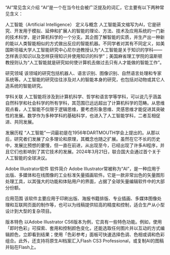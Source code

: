 “AI”常见含义介绍
“AI”是一个在当今社会被广泛提及的词汇，它主要有以下两种常见含义：

人工智能（Artificial Intelligence）
定义与概念
人工智能英文缩写为AI，它是研究、开发用于模拟、延伸和扩展人的智能的理论、方法、技术及应用系统的一门新的技术科学，是计算机科学的一个分支。其企图了解智能的实质，并生产出一种新的能以人类智能相似的方式做出反应的智能机器。不同学者对其有不同定义，如美国斯坦福大学人工智能研究中心尼尔逊教授认为“人工智能是关于知识的学科――怎样表示知识以及怎样获得知识并使用知识的科学”；美国麻省理工学院的温斯顿教授则认为“人工智能就是研究如何使计算机去做过去只有人才能做的智能工作”。

研究领域
该领域的研究包括机器人、语言识别、图像识别、自然语言处理和专家系统等。人工智能的研究往往涉及对人的智能本身的研究，也包括对动物或其它人造系统的智能研究。

学科关联
人工智能将涉及到计算机科学、哲学和语言学等学科，可以说几乎涵盖自然科学和社会科学的所有学科，其范围已远远超出了计算机科学的范畴。从思维观点看，人工智能不仅限于逻辑思维，要考虑形象思维、灵感思维才能促进其突破性的发展。数学作为多种学科的基础科学，也进入了人工智能学科，二者互相促进、共同发展。

发展历程
“人工智能”一词最初是在1956年DARTMOUTH学会上提出的。从那以后，研究者们发展了众多理论和原理，其概念也随之扩展。虽然在它不长的历史中，发展比预想的要慢，但一直在前进，从出现至今，已经出现了许多AI程序，并且它们也影响到了其它技术的发展。2024年3月21日，联合国大会通过首个关于人工智能的全球决议。

Adobe Illustrator软件
软件简介
Adobe Illustrator常被称为“AI”，是一种应用于出版、多媒体和在线图像的工业标准矢量插画软件。它是一款非常出色的矢量图形处理工具，以其强大的功能和体贴用户的界面，占据了全球矢量编辑软件中的大部分份额。

应用范围
该软件主要应用于印刷出版、海报书籍排版、专业插画、多媒体图像处理和互联网页面的制作等，也可以为线稿提供较高的精度和控制，适合生产从小型设计到大型的复杂项目。

版本特色
以Adobe Illustrator CS6版本为例，它具有一些特色功能。例如，使用「即时色彩」可探索、套用和控制颜色变化，还能选取任何图片并以互动的方式编辑颜色，立即看到结果；使用「色彩参考」面板可快速选择色调、色相或调和色彩组合。此外，还支持将原生AI档案汇入Flash CS3 Professional，或复制AI的图稿并贴在Flash上。
